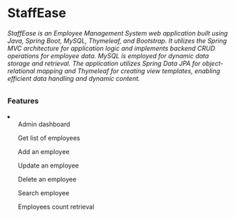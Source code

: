 # StaffEase
<h6> StaffEase is an Employee Management System web application built using Java, Spring Boot, MySQL, Thymeleaf, and Bootstrap. It utilizes the Spring MVC architecture for application logic and implements backend CRUD operations for employee data. MySQL is employed for dynamic data storage and retrieval. The application utilizes Spring Data JPA for object-relational mapping and Thymeleaf for creating view templates, enabling efficient data handling and dynamic content.</h6>
<h3>Features</h3>
<li>
  <ol>
    Admin dashboard
  </ol>
  <ol>
    Get list of employees
  </ol>
  <ol>
    Add an employee
  </ol>
  <ol>
    Update an employee
  </ol>
  <ol>
    Delete an employee
  </ol>
  <ol>
    Search employee
  </ol>
  <ol>
    Employees count retrieval
  </ol>
</li>

